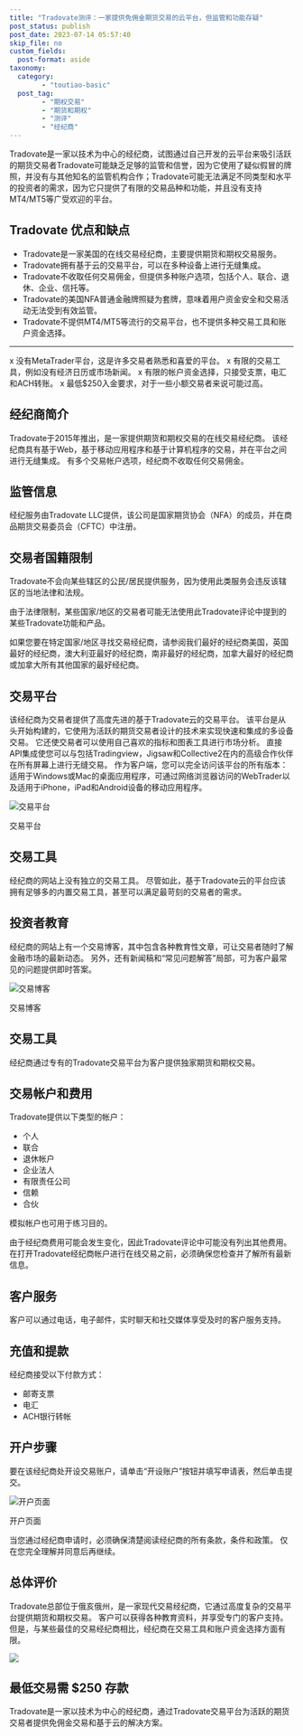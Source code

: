 ```yaml
---
title: "Tradovate测评：一家提供免佣金期货交易的云平台，但监管和功能存疑"
post_status: publish
post_date: 2023-07-14 05:57:40
skip_file: no
custom_fields: 
  post-format: aside
taxonomy:
  category:
        - "toutiao-basic"
  post_tag:
        - "期权交易"
        - "期货和期权"
        - "测评"
        - "经纪商"
---
```


Tradovate是一家以技术为中心的经纪商，试图通过自己开发的云平台来吸引活跃的期货交易者Tradovate可能缺乏足够的监管和信誉，因为它使用了疑似假冒的牌照，并没有与其他知名的监管机构合作；Tradovate可能无法满足不同类型和水平的投资者的需求，因为它只提供了有限的交易品种和功能，并且没有支持MT4/MT5等广受欢迎的平台。

## Tradovate 优点和缺点

- Tradovate是一家美国的在线交易经纪商，主要提供期货和期权交易服务。
- Tradovate拥有基于云的交易平台，可以在多种设备上进行无缝集成。
- Tradovate不收取任何交易佣金，但提供多种账户选项，包括个人、联合、退休、企业、信托等。
- Tradovate的美国NFA普通金融牌照疑为套牌，意味着用户资金安全和交易活动无法受到有效监管。
- Tradovate不提供MT4/MT5等流行的交易平台，也不提供多种交易工具和账户资金选择。

* * *

x 没有MetaTrader平台，这是许多交易者熟悉和喜爱的平台。 x 有限的交易工具，例如没有经济日历或市场新闻。 x 有限的帐户资金选择，只接受支票，电汇和ACH转账。 x 最低$250入金要求，对于一些小额交易者来说可能过高。

## 经纪商简介

Tradovate于2015年推出，是一家提供期货和期权交易的在线交易经纪商。 该经纪商具有基于Web，基于移动应用程序和基于计算机程序的交易，并在平台之间进行无缝集成。 有多个交易帐户选项，经纪商不收取任何交易佣金。

## 监管信息

经纪服务由Tradovate LLC提供，该公司是国家期货协会（NFA）的成员，并在商品期货交易委员会（CFTC）中注册。

## 交易者国籍限制

Tradovate不会向某些辖区的公民/居民提供服务，因为使用此类服务​​会违反该辖区的当地法律和法规。

由于法律限制，某些国家/地区的交易者可能无法使用此Tradovate评论中提到的某些Tradovate功能和产品。

如果您要在特定国家/地区寻找交易经纪商，请参阅我们最好的经纪商美国，英国最好的经纪商，澳大利亚最好的经纪商，南非最好的经纪商，加拿大最好的经纪商或加拿大所有其他国家的最好经纪商。

## 交易平台

该经纪商为交易者提供了高度先进的基于Tradovate云的交易平台。 该平台是从头开始构建的，它使用为活跃的期货交易者设计的技术来实现快速和集成的多设备交易。 它还使交易者可以使用自己喜欢的指标和图表工具进行市场分析。 直接API集成使您可以与包括Tradingview，Jigsaw和Collective2在内的高级合作伙伴在所有屏幕上进行无缝交易。 作为客户端，您可以完全访问该平台的所有版本：适用于Windows或Mac的桌面应用程序，可通过网络浏览器访问的WebTrader以及适用于iPhone，iPad和Android设备的移动应用程序。

![交易平台](https://cdn.fendou.la/funstoutiao/2020/11/Tradovate-Review-Trading-platforms.jpg "交易平台")

交易平台

## 交易工具

经纪商的网站上没有独立的交易工具。 尽管如此，基于Tradovate云的平台应该拥有足够多的内置交易工具，甚至可以满足最苛刻的交易者的需求。

## 投资者教育

经纪商的网站上有一个交易博客，其中包含各种教育性文章，可让交易者随时了解金融市场的最新动态。 另外，还有新闻稿和“常见问题解答”局部，可为客户最常见的问题提供即时答案。

![交易博客](https://cdn.fendou.la/funstoutiao/2020/11/Tradovate-Review-Trading-Blog--1024x673.jpg "交易博客")

交易博客

## 交易工具

经纪商通过专有的Tradovate交易平台为客户提供独家期货和期权交易。

## 交易帐户和费用

Tradovate提供以下类型的帐户：

- 个人
- 联合
- 退休帐户
- 企业法人
- 有限责任公司
- 信赖
- 合伙

模拟帐户也可用于练习目的。

由于经纪商费用可能会发生变化，因此Tradovate评论中可能没有列出其他费用。 在打开Tradovate经纪商帐户进行在线交易之前，必须确保您检查并了解所有最新信息。

## 客户服务

客户可以通过电话，电子邮件，实时聊天和社交媒体享受及时的客户服务支持。

## 充值和提款

经纪商接受以下付款方式：

- 邮寄支票
- 电汇
- ACH银行转帐

## 开户步骤

要在该经纪商处开设交易账户，请单击“开设账户”按钮并填写申请表，然后单击提交。

![开户页面](https://cdn.fendou.la/funstoutiao/2020/11/Tradovate-Review-Account-Opening-Page.jpg "开户页面")

开户页面

当您通过经纪商申请时，必须确保清楚阅读经纪商的所有条款，条件和政策。 仅在您完全理解并同意后再继续。

## 总体评价

Tradovate总部位于俄亥俄州，是一家现代交易经纪商，它通过高度复杂的交易平台提供期货和期权交易。 客户可以获得各种教育资料，并享受专门的客户支持。 但是，与某些最佳的交易经纪商相比，经纪商在交易工具和账户资金选择方面有限。

![](https://cdn.fendou.la/funstoutiao/2020/11/Tradovate-Logo.png)

## 最低交易需 $250 存款

Tradovate是一家以技术为中心的经纪商，通过Tradovate交易平台为活跃的期货交易者提供免佣金交易和基于云的解决方案。

